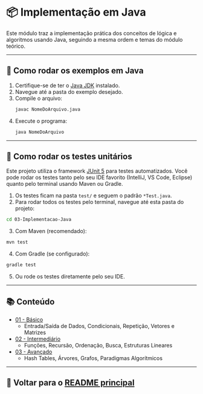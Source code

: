 # 📦 Implementação em Java

Este módulo traz a implementação prática dos conceitos de lógica e algoritmos usando Java, seguindo a mesma ordem e temas do módulo teórico.

---

## 🚀 Como rodar os exemplos em Java

1. Certifique-se de ter o [Java JDK](https://www.oracle.com/java/technologies/downloads/) instalado.
2. Navegue até a pasta do exemplo desejado.
3. Compile o arquivo:
   ```bash
   javac NomeDoArquivo.java
   ```
4. Execute o programa:
   ```bash
   java NomeDoArquivo
   ```

---

## 🧪 Como rodar os testes unitários

Este projeto utiliza o framework [JUnit 5](https://junit.org/junit5/) para testes automatizados. Você pode rodar os testes tanto pelo seu IDE favorito (IntelliJ, VS Code, Eclipse) quanto pelo terminal usando Maven ou Gradle.

1. Os testes ficam na pasta `test/` e seguem o padrão `*Test.java`.
2. Para rodar todos os testes pelo terminal, navegue até esta pasta do projeto:

```bash
cd 03-Implementacao-Java
```

3. Com Maven (recomendado):

```bash
mvn test
```

4. Com Gradle (se configurado):

```bash
gradle test
```

5. Ou rode os testes diretamente pelo seu IDE.

---

## 📚 Conteúdo

- [01 - Básico](./01-basico/)
  - Entrada/Saída de Dados, Condicionais, Repetição, Vetores e Matrizes
- [02 - Intermediário](./02-intermediario/)
  - Funções, Recursão, Ordenação, Busca, Estruturas Lineares
- [03 - Avançado](./03-avancado/)
  - Hash Tables, Árvores, Grafos, Paradigmas Algorítmicos

---

## 🔗 Voltar para o [README principal](../README.md)
